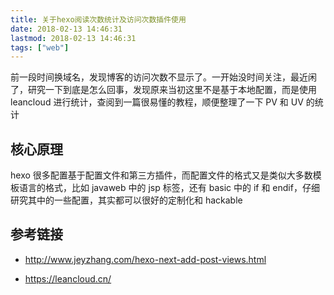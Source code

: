 ```yaml
---
title: 关于hexo阅读次数统计及访问次数插件使用
date: 2018-02-13 14:46:31
lastmod: 2018-02-13 14:46:31
tags: ["web"]
---
```


前一段时间换域名，发现博客的访问次数不显示了。一开始没时间关注，最近闲了，研究一下到底是怎么回事，发现原来当初这里不是基于本地配置，而是使用 leancloud 进行统计，查阅到一篇很易懂的教程，顺便整理了一下 PV 和 UV 的统计

<!--more-->

## 核心原理

hexo 很多配置基于配置文件和第三方插件，而配置文件的格式又是类似大多数模板语言的格式，比如 javaweb 中的 jsp 标签，还有 basic 中的 if 和 endif，仔细研究其中的一些配置，其实都可以很好的定制化和 hackable

## 参考链接

- <a href="http://www.jeyzhang.com/hexo-next-add-post-views.html">http://www.jeyzhang.com/hexo-next-add-post-views.html</a>

- <a href="https://leancloud.cn/">https://leancloud.cn/</a>
